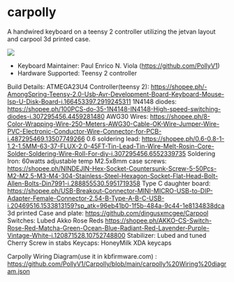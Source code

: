 # carpolly

A handwired keyboard on a teensy 2 controller utilizing the jetvan layout and carpool 3d printed case.

![](https://i.imgur.com/w691sNnl.png)


* Keyboard Maintainer: Paul Enrico N. Viola (https://github.com/PollyV1)
* Hardware Supported: Teensy 2 controller

Build Details:
ATMEGA23U4 Controller(teensy 2): https://shopee.ph/-AmongSpring-Teensy-2.0-Usb-Avr-Development-Board-Keyboard-Mouse-Isp-U-Disk-Board-i.166453397.2919245311
1N4148 diodes: https://shopee.ph/100PCS-do-35-1N4148-IN4148-High-speed-switching-diodes-i.307295456.4459281480
AWG30 Wires: https://shopee.ph/8-Color-Wrapping-Wire-250-Meters-AWG30-Cable-OK-Wire-Jumper-Wire-PVC-Electronic-Conductor-Wire-Connector-for-PCB-i.487295469.13507749266
0.6 soldering lead: https://shopee.ph/0.6-0.8-1-1.2-1.5MM-63-37-FLUX-2.0-45FT-Tin-Lead-Tin-Wire-Melt-Rosin-Core-Solder-Soldering-Wire-Roll-For-diy-i.307295456.6552339735
Soldering Iron: 60watts adjustable temp
M2.5x8mm case screws: https://shopee.ph/NINDEJIN-Hex-Socket-Countersunk-Screw-5-50Pcs-M2-M2.5-M3-M4-304-Stainless-Steel-Hexagon-Socket-Flat-Head-Bolt-Allen-Bolts-Din7991-i.288855530.5951719358
Type C daughter board: https://shopee.ph/USB-Breakout-Connector-MINI-MICRO-USB-to-DIP-Adapter-Female-Connector-2.54-B-Type-A-B-C-USB-i.20469516.1533813159?sp_atk=96eb41b0-1f5b-484a-9c44-1e8134838dca
3d printed Case and plate: https://github.com/dingusxmcgee/Carpool
Switches: Lubed Akko Rose Reds https://shopee.ph/AKKO-CS-Switch-Rose-Red-Matcha-Green-Ocean-Blue-Radiant-Red-Lavender-Purple-Vintage-White-i.120871528.10752748800
Stabilizer: Lubed and tuned Cherry Screw in stabs
Keycaps: HoneyMilk XDA keycaps

Carpolly Wiring Diagram(use it in kbfirmware.com) : https://github.com/PollyV1/Carpolly/blob/main/carpolly%20Wiring%20diagram.json
